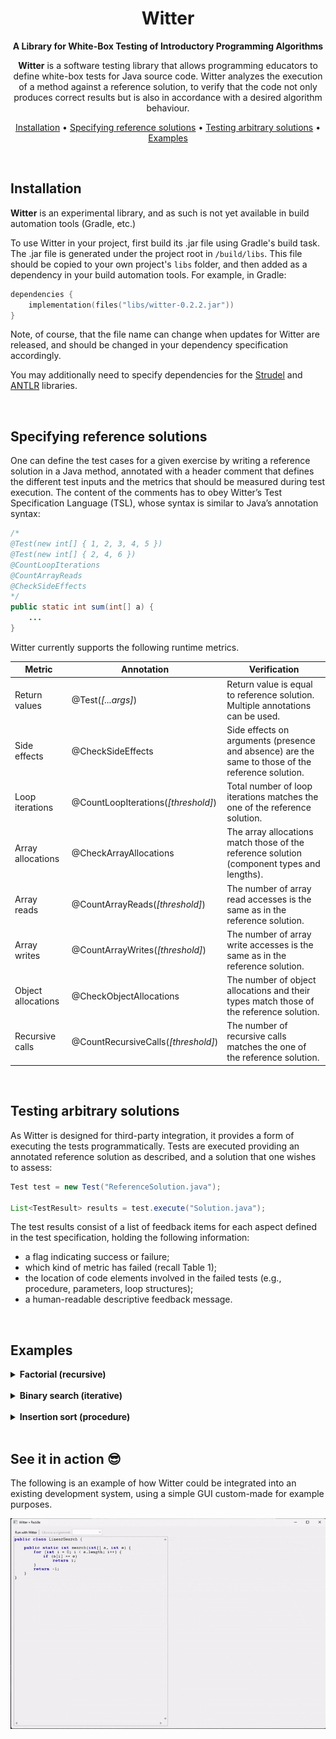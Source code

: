 <div align="center">

# Witter

**A Library for White-Box Testing of
Introductory Programming Algorithms**

**Witter** is a software testing library that allows programming educators to define white-box
tests for Java source code. Witter analyzes the execution of a method against a reference
solution, to verify that the code not only produces correct results but is also in
accordance with a desired algorithm behaviour.

[Installation](#installation) •
[Specifying reference solutions](#specifying-reference-solutions) •
[Testing arbitrary solutions](#testing-arbitrary-solutions) •
[Examples](#examples)

</div>

<br>

## Installation
**Witter** is an experimental library, and as such is not yet available in build automation tools (Gradle, etc.)

To use Witter in your project, first build its .jar file using Gradle's build task. The .jar file is generated under
the project root in `/build/libs`. This file should be copied to your own project's `libs` folder,
and then added as a dependency in your build automation tools. For example, in Gradle:
```kotlin
dependencies {
    implementation(files("libs/witter-0.2.2.jar"))
}
```
Note, of course, that the file name can change when updates for Witter are released, and should be changed
in your dependency specification accordingly.

You may additionally need to specify dependencies for the 
[Strudel](https://github.com/andre-santos-pt/strudel) and 
[ANTLR](https://www.antlr.org/) libraries.

<br>

## Specifying reference solutions
One can define the test cases for a given exercise by writing
a reference solution in a Java method, annotated with a
header comment that defines the different test inputs and
the metrics that should be measured during test execution.
The content of the comments has to obey Witter’s Test Specification
Language (TSL), whose syntax is similar to Java’s
annotation syntax:
```java
/*
@Test(new int[] { 1, 2, 3, 4, 5 })
@Test(new int[] { 2, 4, 6 })
@CountLoopIterations
@CountArrayReads
@CheckSideEffects
*/
public static int sum(int[] a) { 
    ... 
}
```

Witter currently supports the following runtime metrics.

| **Metric**         | **Annotation**                      | **Verification**                                                                                  |
|--------------------|-------------------------------------|---------------------------------------------------------------------------------------------------|
| Return values      | @Test(_[...args]_)                  | Return value is equal to reference solution. Multiple annotations can be used.                    |
| Side effects       | @CheckSideEffects                   | Side effects on arguments (presence and absence) are the same to those of the reference solution. |
| Loop iterations    | @CountLoopIterations(_[threshold]_) | Total number of loop iterations matches the one of the reference solution.                        |
| Array allocations  | @CheckArrayAllocations              | The array allocations match those of the reference solution (component types and lengths).        |
| Array reads        | @CountArrayReads(_[threshold]_)     | The number of array read accesses is the same as in the reference solution.                       |
| Array writes       | @CountArrayWrites(_[threshold]_)    | The number of array write accesses is the same as in the reference solution.                      |
| Object allocations | @CheckObjectAllocations             | The number of object allocations and their types match those of the reference solution.           |
| Recursive calls    | @CountRecursiveCalls(_[threshold]_) | The number of recursive calls matches the one of the reference solution.                          |

<br>

## Testing arbitrary solutions
As Witter is designed for third-party integration, it provides
a form of executing the tests programmatically. Tests are executed providing an annotated reference
solution as described, and a solution that one wishes to assess:
```java
Test test = new Test("ReferenceSolution.java");
        
List<TestResult> results = test.execute("Solution.java");
```

The test results consist of a list of feedback
items for each aspect defined in the test specification,
holding the following information:
- a flag indicating success or failure;
- which kind of metric has failed (recall Table 1);
- the location of code elements involved in the failed tests (e.g., procedure, parameters, loop structures);
- a human-readable descriptive feedback message.

<br>

## Examples
<details>
<summary><b>Factorial (recursive)</b></summary>

Reference solution with recursion:
```java
/*
@Test(5)
@CountRecursiveCalls(1)
*/
static int factorial(int n) {
    if (n == 0) return 1;
    else return n * factorial (n - 1);
}
```

Solution under testing (iterative, with a defect):
```java
static int factorial(int n) {
    int f = 1;
    for (int i = 0; i <= n; i++)
        f *= i; // i starts at 0, f always 0
    return f;
}
```

Witter test results (black-box and white-box fail):
```
[fail] factorial(5)
    Expected result: 120
    Found: 0

[fail] factorial(5)
    Expected recursive calls: 4 (± 1)
    Found: 0
```
</details>

<br>

<details>
<summary><b>Binary search (iterative)</b></summary>

Reference solution using binary search:
```java
/*
@Test(new int[] { 1, 2, 3, 4, 5, 6, 7 }, 1)
@Test(new int[] { 1, 3, 7, 9, 11, 13, 17, 19 }, 18)
@CountLoopIterations
@CheckSideEffects
*/
static int binarySearch (int[] a, int e) {
    int l = 0;
    int r = a. length - 1;
    while (l <= r) {
        int m = l + (r - l) / 2;
        if (a[m] == e) return m;
        if (a[m] < e) l = m + 1;
        else r = m - 1;
    }
    return -1;
}
```

Solution under testing (performing linear search):
```java
static int binarySearch (int[] a, int e) {
    for (int i = 0; i < a. length ; i++)
        if (a[i] == e) return i;
    return -1;
}
```

Witter test results (black-box pass, white-box fail):
```
[pass] search([1, 2, 3, 4, 5, 6, 7], 1)
	Expected result: 0 

[fail] search([1, 2, 3, 4, 5, 6, 7], 1)
	Expected loop iterations: 3 
	Found: 1

[pass] search([1, 2, 3, 4, 5, 6, 7], 1)
	Expected side effects of a: [1, 2, 3, 4, 5, 6, 7] 
	
[pass] search([1, 2, 3, 4, 5, 6, 7], 1)
	Expected side effects of e: 1

[pass] search([1, 3, 7, 9, 11, 13, 17, 19], 18)
	Expected result: -1 

[fail] search([1, 3, 7, 9, 11, 13, 17, 19], 18)
	Expected loop iterations: 4 
	Found: 8

[pass] search([1, 3, 7, 9, 11, 13, 17, 19], 18)
	Expected side effects of a: [1, 3, 7, 9, 11, 13, 17, 19]
	
[pass] search([1, 3, 7, 9, 11, 13, 17, 19], 18)
	Expected side effects of e: 18
```
</details>

<br>

<details>
<summary><b>Insertion sort (procedure)</b></summary>

Reference solution performing insertion sort:
```java
/*
@Test(new int[] { 5, 4, 3, 2, 1 })
@CountArrayReads
@CountArrayWrites
@CheckSideEffects
*/
static void sort(int[] a) {
    for (int i = 1; i < a. length; i++) {
        for (int j = i; j > 0; j--) {
            if (a[j] >= a[j - 1]) break;
            int tmp = a[i];
            a[i] = a[j];
            a[j] = tmp;
        }
    }
}
```

Solution under testing (performing selection sort):
```java
static void sort(int[] a) {
    for (int i = 0; i < a. length - 1; i++) {
        int min = i;
        for (int j = i + 1; j < a. length ; j++)
            if (a[j] < a[min]) min = j;
        int tmp = a[i];
        a[i] = a[min];
        a[min] = tmp;
    }
}
```

Witter test results (black-box pass, white-box fail):
```
[fail] sort([5, 4, 3, 2, 1])
	Expected array reads: 40 
	Found: 28

[fail] sort([5, 4, 3, 2, 1])
	Expected array writes: 20 
	Found: 8

[pass] sort([5, 4, 3, 2, 1])
	Expected side effects of a: [5, 4, 3, 2, 1] 
```
</details>

<br>

## See it in action 😎
The following is an example of how Witter could be integrated into an existing
development system, using a simple GUI custom-made for example purposes.

![](witter-paddle-demo.gif)